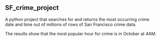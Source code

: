 ## SF_crime_project
A python project that searches for and returns the most occurring crime date and time out of millions of rows of San Francisco crime data.

The results show that the most popular hour for crime is in October at 4AM.
